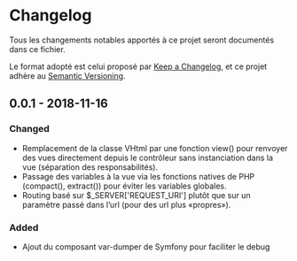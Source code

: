# Changelog
Tous les changements notables apportés à ce projet seront documentés dans ce fichier.

Le format adopté est celui proposé par [Keep a Changelog](https://keepachangelog.com/en/1.0.0/),
et ce projet adhère au [Semantic Versioning](https://semver.org/spec/v2.0.0.html).

## 0.0.1 - 2018-11-16
### Changed
- Remplacement de la classe VHtml par une fonction view() pour renvoyer des vues directement depuis le contrôleur sans instanciation dans la vue (séparation des responsabilités).
- Passage des variables à la vue via les fonctions natives de PHP (compact(), extract()) pour éviter les variables globales.
- Routing basé sur $_SERVER['REQUEST_URI'] plutôt que sur un paramètre passé dans l’url (pour des url plus «propres»).

### Added
- Ajout du composant var-dumper de Symfony pour faciliter le debug